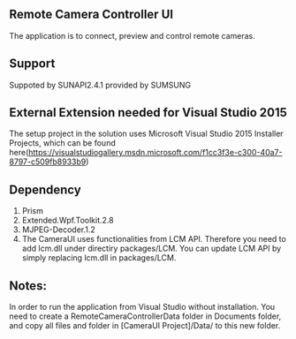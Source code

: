 ## Remote Camera Controller UI

The application is to connect, preview and control remote cameras.

## Support
Suppoted by SUNAPI2.4.1 provided by SUMSUNG

## External Extension needed for Visual Studio 2015
The setup project in the solution uses Microsoft Visual Studio 2015 Installer Projects, which can be found here(https://visualstudiogallery.msdn.microsoft.com/f1cc3f3e-c300-40a7-8797-c509fb8933b9)

## Dependency
1. Prism
2. Extended.Wpf.Toolkit.2.8
3. MJPEG-Decoder.1.2
4. The CameraUI uses functionalities from LCM API. Therefore you need to add lcm.dll under directiry packages/LCM. You can update LCM API by simply replacing lcm.dll in packages/LCM.

## Notes:
In order to run the application from Visual Studio without installation. You need to create a RemoteCameraControllerData folder in Documents folder, and copy all files and folder in [CameraUI Project]/Data/ to this new folder.